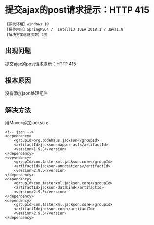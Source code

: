 # 提交ajax的post请求提示：HTTP 415
`【系统环境】windows 10`  
`【操作内容】SpringMVC4 /  IntelliJ IDEA 2018.1 / Java1.8`  
`【解决方案验证次数】1次`  
## <i class="fa fa-question-circle"></i> 出现问题
提交ajax的post请求提示：HTTP 415
## <i class="fa fa-bullseye"></i> 根本原因
没有添加json处理组件
## <i class="fa fa-check-circle"></i> 解决方法
用Maven添加jackson:
```
<!-- json -->
<dependency>
    <groupId>org.codehaus.jackson</groupId>
    <artifactId>jackson-mapper-asl</artifactId>
    <version>1.9.8</version>
</dependency>
<dependency>
    <groupId>com.fasterxml.jackson.core</groupId>
    <artifactId>jackson-annotations</artifactId>
    <version>2.9.3</version>
</dependency>
<dependency>
    <groupId>com.fasterxml.jackson.core</groupId>
    <artifactId>jackson-databind</artifactId>
    <version>2.9.3</version>
</dependency>
<dependency>
    <groupId>com.fasterxml.jackson.core</groupId>
    <artifactId>jackson-core</artifactId>
    <version>2.9.3</version>
</dependency>
```
